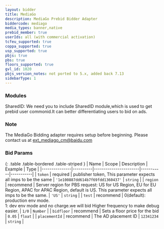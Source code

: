 ```yaml
---
layout: bidder
title: MediaGo
description: MediaGo Prebid Bidder Adapter
biddercode: mediago
media_types: banner,native
prebid_member: true
userIds: all (with commercial activation)
tcfeu_supported: true
coppa_supported: true
usp_supported: true
pbjs: true
pbs: true
floors_supported: true
gvl_id: 1020
pbjs_version_notes: not ported to 5.x, added back 7.13
sidebarType: 1
---
```

### Modules

SharedID: We need you to include SharedID module,which is used to get prebid user commonid.It can better differentiating users to bid on ads.

### Note

The MediaGo Bidding adapter requires setup before beginning. Please contact us at <ext_mediago_cm@baidu.com>

### Bid Params

{: .table .table-bordered .table-striped }
| Name          | Scope    | Description           | Example   | Type      |
|---------------|----------|-----------------------|-----------|-----------|
| `token`      | required | publisher token, This parameter expects all imps to be the same        | `'1e100887dd614b7f69fdd1360437'`    | `string` |
| `region`      | recommend | Server region for PBS request: US for US Region, EU for EU Region, APAC for APAC Region, default is US. This parameter expects all imps to be the same.         | `'US'`    | `string` |
| `test` | recommend | 0(default): production env mode. <br> 1: dev env mode and no charge.we will bid Higher frequency to make debug easier.  | `1/0` | `Number` |
| `bidfloor` | recommend | Sets a floor price for the bid | `0.05` | `float` |
| `placementId` | recommend | The AD placement ID | `12341234` | `string` |

